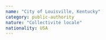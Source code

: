 ```yaml
---
name: "City of Louisville, Kentucky"
category: public-authority
nature: "Collectivité locale"
nationality: USA
---
```

    